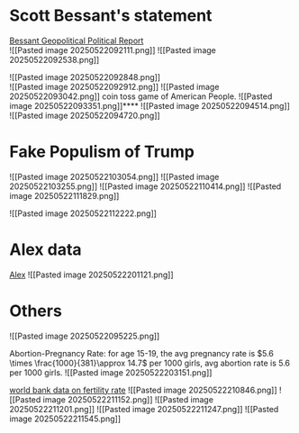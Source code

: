 
# Scott Bessant's statement 
[Bessant Geopolitical Political Report](https://www.youtube.com/watch?v=8DOCZjS_MVc&t=910s)  
![[Pasted image 20250522092111.png]] 
![[Pasted image 20250522092538.png]] 

![[Pasted image 20250522092848.png]]  
![[Pasted image 20250522092912.png]] 
![[Pasted image 20250522093042.png]] 
coin toss game of American People. 
![[Pasted image 20250522093351.png]]****
![[Pasted image 20250522094514.png]] 
![[Pasted image 20250522094720.png]] 

# Fake Populism of Trump
  ![[Pasted image 20250522103054.png]] ![[Pasted image 20250522103255.png]] ![[Pasted image 20250522110414.png]] ![[Pasted image 20250522111829.png]] 

![[Pasted image 20250522112222.png]] 


# Alex data
[Alex](https://www.bilibili.com/video/BV1VSKpe8EPt/?spm_id_from=333.1387.collection.video_card.click&vd_source=2d7b3aad1405a7dcc993d28d1bbd8fd6) 
![[Pasted image 20250522201121.png]] 

# Others
![[Pasted image 20250522095225.png]] 

Abortion-Pregnancy Rate: 
for age 15-19, the avg pregnancy rate is $5.6 \times \frac{1000}{381}\approx 14.7$ per 1000 girls, avg abortion rate is $5.6$ per 1000 girls. 
![[Pasted image 20250522203151.png]] 

[world bank data on fertility rate](https://genderdata.worldbank.org/en/indicator/sp-ado-tfrt) 
![[Pasted image 20250522210846.png]] 
![[Pasted image 20250522211152.png]] 
![[Pasted image 20250522211201.png]] 
![[Pasted image 20250522211247.png]] 
![[Pasted image 20250522211545.png]] 





















